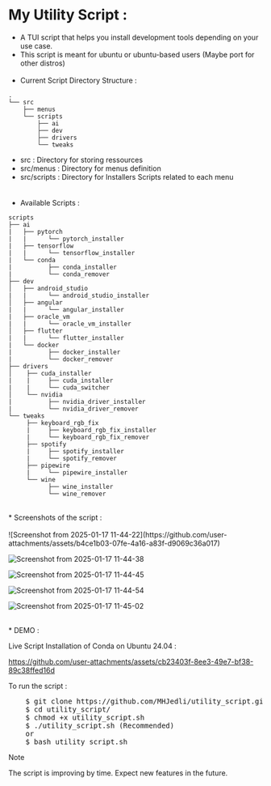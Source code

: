 # My Utility Script :
*  A TUI script that helps you install development tools depending on your use case.
*  This script is meant for ubuntu or ubuntu-based users (Maybe port for other distros)
<br><br>
*  Current Script Directory Structure :
```
.
└── src
    ├── menus
    └── scripts
        ├── ai
        ├── dev
        ├── drivers
        └── tweaks

```
*  src : Directory for storing ressources <br>
*  src/menus : Directory for menus definition <br>
*  src/scripts : Directory for Installers Scripts related to each menu <br>
<br><br>
*  Available Scripts :
```
scripts
├── ai
|   ├── pytorch
|   |      └── pytorch_installer
|   ├── tensorflow
|   |      └── tensorflow_installer
|   └── conda
|          ├── conda_installer
|          └── conda_remover
├── dev
│   ├── android_studio
|   |      └── android_studio_installer
│   ├── angular
|   |      └── angular_installer
|   ├── oracle_vm
|   |      └── oracle_vm_installer
│   ├── flutter
|   |      └── flutter_installer
|   └── docker
|          ├── docker_installer
|          └── docker_remover
├── drivers
│    ├── cuda_installer
|    |     ├── cuda_installer
|    |     └── cuda_switcher
│    └── nvidia
|          ├── nvidia_driver_installer
|          └── nvidia_driver_remover
└── tweaks 
     ├── keyboard_rgb_fix
     |     ├── keyboard_rgb_fix_installer
     |     └── keyboard_rgb_fix_remover
     ├── spotify
     |     ├── spotify_installer
     |     └── spotify_remover
     ├── pipewire
     |     └── pipewire_installer
     └── wine
           ├── wine_installer
           └── wine_remover
```
<br>
*  Screenshots of the script :
<br><br>
![Screenshot from 2025-01-17 11-44-22](https://github.com/user-attachments/assets/b4ce1b03-07fe-4a16-a83f-d9069c36a017)

![Screenshot from 2025-01-17 11-44-38](https://github.com/user-attachments/assets/1252381a-6212-4060-a07a-548dd36af81c)

![Screenshot from 2025-01-17 11-44-45](https://github.com/user-attachments/assets/0b63d747-d847-45b5-a849-3b33ff8896a4)

![Screenshot from 2025-01-17 11-44-54](https://github.com/user-attachments/assets/c1ce9227-fe46-46af-8147-c0ed16cfc16f)

![Screenshot from 2025-01-17 11-45-02](https://github.com/user-attachments/assets/63690e1a-ab58-41cc-984e-595cb062ca24)

<br>
* DEMO :<br>

Live Script Installation of Conda on Ubuntu 24.04 :
  

https://github.com/user-attachments/assets/cb23403f-8ee3-49e7-bf38-89c38ffed16d




To run the script :
<pre>
    $ git clone https://github.com/MHJedli/utility_script.git
    $ cd utility_script/
    $ chmod +x utility_script.sh
    $ ./utility_script.sh (Recommended) 
    or
    $ bash utility_script.sh
</pre>

> [!NOTE]
> The script is improving by time. Expect new features in the future.
